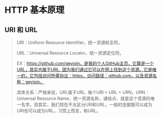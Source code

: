 # HTTP 基本原理

## URI 和 URL

> URI：Uniform Resource Identifier，统一资源标志符。
>
> URL：Universal Resource Locator，统一资源定位符。
>
> EX：https://github.com/geyixin，是我的个人GitHub主页，它算是一个URL，其实也属于URI。因为我们通过它可以在网上找到这个资源。它是唯一的，它包括访问所需协议：https，访问路径：github.com，以及资源名称：geyixin。
>
> 具体关系：严格来说，URL属于URI。每个URI = URL + URN，URN：Universal Resource Name，统一资源名称，通俗点，就是这个资源的唯一名字。但其实，我们现在不太区分URI和URL，一般的连接既可以成为URI也可以成为URL，习惯上而言，称URL。
